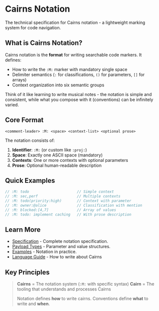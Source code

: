 # Cairns Notation
<!-- :M: tldr Technical specification for Cairns notation format -->
<!-- :M: notation Core notation documentation and format rules -->

The technical specification for Cairns notation - a lightweight marking system for code navigation.

## What is Cairns Notation?

Cairns notation is the **format** for writing searchable code markers. It defines:
- How to write the `:M:` marker with mandatory single space
- Delimiter semantics (`:` for classifications, `()` for parameters, `[]` for arrays)
- Context organization into six semantic groups

Think of it like learning to write musical notes - the notation is simple and consistent, while what you compose with it (conventions) can be infinitely varied.

## Core Format

```text
<comment-leader> :M: <space> <context-list> <optional prose>
```

The notation consists of:
1. **Identifier**: `:M:` (or custom like `:proj:`)
2. **Space**: Exactly one ASCII space (mandatory)
3. **Contexts**: One or more contexts with optional parameters
4. **Prose**: Optional human-readable description

## Quick Examples

```javascript
// :M: todo                      // Simple context
// :M: sec,perf                  // Multiple contexts
// :M: todo(priority:high)       // Context with parameter
// :M: owner:@alice              // Classification with mention
// :M: blocked:[4,7]             // Array of values
// :M: todo: implement caching   // With prose description
```

## Learn More

- [Specification](./SPEC.md) - Complete notation specification.
- [Payload Types](./payloads.md) - Parameter and value structures.
- [Examples](./examples.md) - Notation in practice.
- [Language Guide](./LANGUAGE.md) - How to write about Cairns

## Key Principles

> **Cairns** = The notation system (`:M:` with specific syntax)
> **Cairn** = The tooling that understands and processes Cairns
> 
> Notation defines **how** to write cairns.
> Conventions define **what** to write and **when**.
